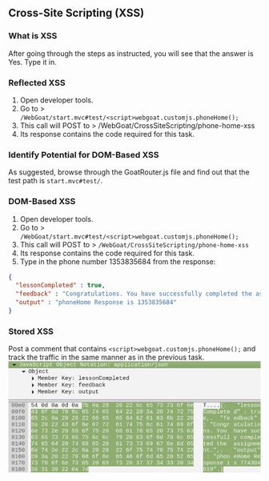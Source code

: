 ## Cross-Site Scripting (XSS)
### What is XSS
After going through the steps as instructed, you will see that the answer is Yes. Type it in.

### Reflected XSS
1. Open developer tools.
2. Go to > `/WebGoat/start.mvc#test/<script>webgoat.customjs.phoneHome();`
3. This call will POST to > /WebGoat/CrossSiteScripting/phone-home-xss
4. Its response contains the code required for this task.

### Identify Potential for DOM-Based XSS
As suggested, browse through the GoatRouter.js file and find out that the test path is `start.mvc#test/`.

### DOM-Based XSS
1. Open developer tools.
2. Go to > `/WebGoat/start.mvc#test/<script>webgoat.customjs.phoneHome();`
3. This call will POST to > `/WebGoat/CrossSiteScripting/phone-home-xss`
4. Its response contains the code required for this task.
5. Type in the phone number 1353835684 from the response:
```json
{
  "lessonCompleted" : true,
  "feedback" : "Congratulations. You have successfully completed the assignment.",
  "output" : "phoneHome Response is 1353835684"
}
```

### Stored XSS
Post a comment that contains `<script>webgoat.customjs.phoneHome();` and track the traffic in the same manner as in the previous task.
![](./Img/xss_phone_home.png)
